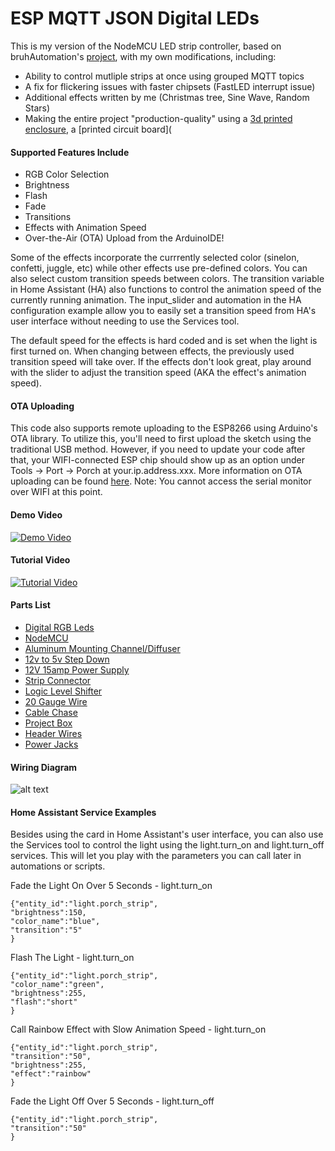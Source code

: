 # ESP MQTT JSON Digital LEDs

This is my version of the NodeMCU LED strip controller, based on bruhAutomation's [project](https://github.com/bruhautomation/ESP-MQTT-JSON-Digital-LEDs), with my own modifications, including:

- Ability to control mutliple strips at once using grouped MQTT topics
- A fix for flickering issues with faster chipsets (FastLED interrupt issue)
- Additional effects written by me (Christmas tree, Sine Wave, Random Stars)
- Making the entire project "production-quality" using a [3d printed enclosure](https://www.thingiverse.com/thing:2690563), a [printed circuit board](

#### Supported Features Include
- RGB Color Selection
- Brightness 
- Flash
- Fade
- Transitions
- Effects with Animation Speed
- Over-the-Air (OTA) Upload from the ArduinoIDE!

Some of the effects incorporate the currrently selected color (sinelon, confetti, juggle, etc) while other effects use pre-defined colors. You can also select custom transition speeds between colors. The transition variable in Home Assistant (HA) also functions to control the animation speed of the currently running animation. The input_slider and automation in the HA configuration example allow you to easily set a transition speed from HA's user interface without needing to use the Services tool. 

The default speed for the effects is hard coded and is set when the light is first turned on. When changing between effects, the previously used transition speed will take over. If the effects don't look great, play around with the slider to adjust the transition speed (AKA the effect's animation speed). 

#### OTA Uploading
This code also supports remote uploading to the ESP8266 using Arduino's OTA library. To utilize this, you'll need to first upload the sketch using the traditional USB method. However, if you need to update your code after that, your WIFI-connected ESP chip should show up as an option under Tools -> Port -> Porch at your.ip.address.xxx. More information on OTA uploading can be found [here](http://esp8266.github.io/Arduino/versions/2.0.0/doc/ota_updates/ota_updates.html). Note: You cannot access the serial monitor over WIFI at this point.  


#### Demo Video
[![Demo Video](http://i.imgur.com/cpW2JAX.png)](https://www.youtube.com/watch?v=DQZ4x6Z3678 "Demo - RGB Digital LED Strip controlled using ESP, MQTT, and Home Assistant")

#### Tutorial Video
[![Tutorial Video](http://i.imgur.com/9UMl8Xo.jpg)](https://www.youtube.com/watch?v=9KI36GTgwuQ "The BEST Digital LED Strip Light Tutorial - DIY, WIFI-Controllable via ESP, MQTT, and Home Assistant")

#### Parts List
- [Digital RGB Leds](http://geni.us/8mBml)
- [NodeMCU](http://geni.us/4pVoT)
- [Aluminum Mounting Channel/Diffuser](http://geni.us/JBDhv7)
- [12v to 5v Step Down](http://geni.us/PghhV9)
- [12V 15amp Power Supply](http://geni.us/8rKC)
- [Strip Connector](http://geni.us/OL7tHv)
- [Logic Level Shifter](http://geni.us/4hJAyy)
- [20 Gauge Wire](http://geni.us/2MBYAXF)
- [Cable Chase](http://geni.us/lFqD)
- [Project Box](http://geni.us/kZRgaj)
- [Header Wires](http://geni.us/GniKAX)
- [Power Jacks](http://geni.us/7Ywdut)


#### Wiring Diagram
![alt text](https://github.com/bruhautomation/ESP-MQTT-Digital-LEDs/blob/master/ESP%20MQTT%20Digital%20LEDs%20Wiring%20Diagram.png?raw=true "Wiring Diagram")


#### Home Assistant Service Examples
Besides using the card in Home Assistant's user interface, you can also use the Services tool to control the light using the light.turn_on and light.turn_off services. This will let you play with the parameters you can call later in automations or scripts. 

Fade the Light On Over 5 Seconds - light.turn_on
```
{"entity_id":"light.porch_strip",
"brightness":150,
"color_name":"blue",
"transition":"5"
}
```

Flash The Light - light.turn_on
```
{"entity_id":"light.porch_strip",
"color_name":"green",
"brightness":255,
"flash":"short"
}
```

Call Rainbow Effect with Slow Animation Speed - light.turn_on
```
{"entity_id":"light.porch_strip",
"transition":"50",
"brightness":255,
"effect":"rainbow"
}
```

Fade the Light Off Over 5 Seconds - light.turn_off
```
{"entity_id":"light.porch_strip",
"transition":"50"
}
```
<!--stackedit_data:
eyJoaXN0b3J5IjpbLTE4OTcwMDExNTEsLTE4NzQ0ODAxODYsLT
YxMTMxODk1OF19
-->